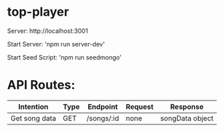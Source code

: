 # top-player

Server: http://localhost:3001

Start Server: 'npm run server-dev'

Start Seed Script: 'npm run seedmongo'

# API Routes:
  

| Intention | Type | Endpoint | Request | Response |  
|---|---|---|---|---|
| Get song data | GET | /songs/:id | none | songData object |  
